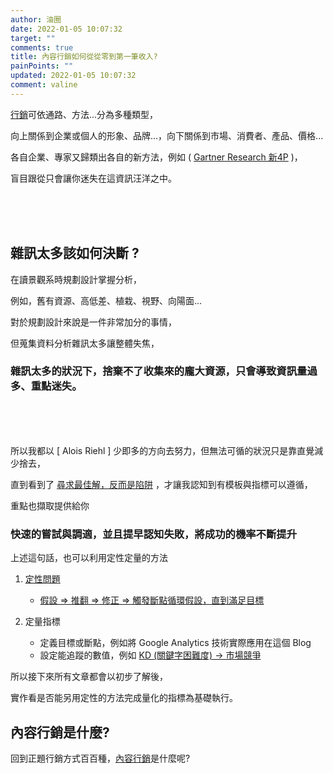 ```yaml
---
author: 油圈
date: 2022-01-05 10:07:32
target: ""
comments: true
title: 內容行銷如何從從零到第一筆收入?
painPoints: ""
updated: 2022-01-05 10:07:32
comment: valine
---
```

[行銷](https://en.wikipedia.org/wiki/Marketing)可依通路、方法...分為多種類型，

向上關係到企業或個人的形象、品牌...，向下關係到市場、消費者、產品、價格...

各自企業、專家又歸類出各自的新方法，例如 ( [ Gartner Research 新4P](https://www.managertoday.com.tw/articles/view/64145?) )，

<span class="Focus1">盲目跟從只會讓你迷失在這資訊汪洋之中。</span>

<br><br><br>

## 雜訊太多該如何決斷 ?

在讀景觀系時規劃設計掌握分析，

例如，舊有資源、高低差、植栽、視野、向陽面...

對於規劃設計來說是一件非常加分的事情，

但蒐集資料分析雜訊太多讓整體失焦，

### <span class="Focus1">雜訊太多的狀況下，捨棄不了收集來的龐大資源，只會導致資訊量過多、重點迷失。</span>

<br><br><br>

所以我都以 \[ Alois Riehl ] 少即多的方向去努力，但無法可循的狀況只是靠直覺減少捨去，

直到看到了 [尋求最佳解，反而是陷阱](https://www.businessweekly.com.tw/careers/blog/3008293) ，才讓我認知到有模板與指標可以遵循，

重點也擷取提供給你

### <span class="Focus1"><span class="Focus2">快速的嘗試與調適，並且提早認知失敗</span>，將成功的機率不斷提升</span>

上述這句話，也可以利用定性定量的方法

1. <span class="Focus2">[定性問題](https://wiki.mbalib.com/zh-tw/%E5%AE%9A%E6%80%A7%E7%A0%94%E7%A9%B6%E6%96%B9%E6%B3%95)</span>

   * [假設 => 推翻 => 修正 => 觸發斷點循環假設，直到滿足目標](https://daotw.com/%e7%a0%94%e7%a9%b6%e6%96%b9%e6%b3%95/)

2. <span class="Focus2">定量指標</span>

   * 定義目標或斷點，例如將 Google Analytics 技術實際應用在這個 Blog
   * 設定能追蹤的數值，例如 [KD (關鍵字困難度) → 市場競爭](https://daotw.com/stp%E8%A1%8C%E9%8A%B7%E7%AD%96%E7%95%A5/)

所以接下來所有文章都會以初步了解後，

<span class="Focus1">實作看是否能另用定性的方法完成量化的指標為基礎執行。</span>

## 內容行銷是什麼?

回到正題行銷方式百百種，[內容行銷](https://en.wikipedia.org/wiki/Content_marketing)是什麼呢?